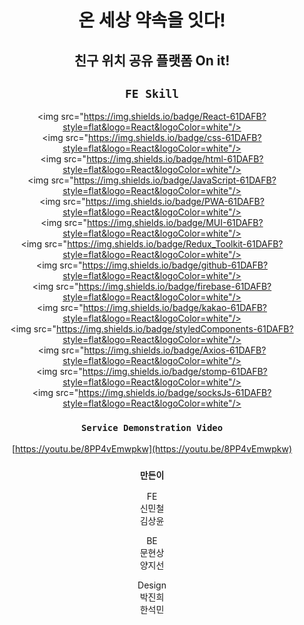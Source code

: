 <div align="center">

# 온 세상 약속을 잇다!
## 친구 위치 공유 플랫폼 On it!


## `FE Skill`
<img src="https://img.shields.io/badge/React-61DAFB?style=flat&logo=React&logoColor=white"/>
<img src="https://img.shields.io/badge/css-61DAFB?style=flat&logo=React&logoColor=white"/>
<img src="https://img.shields.io/badge/html-61DAFB?style=flat&logo=React&logoColor=white"/>
<img src="https://img.shields.io/badge/JavaScript-61DAFB?style=flat&logo=React&logoColor=white"/>
<img src="https://img.shields.io/badge/PWA-61DAFB?style=flat&logo=React&logoColor=white"/>
<img src="https://img.shields.io/badge/MUI-61DAFB?style=flat&logo=React&logoColor=white"/>
<img src="https://img.shields.io/badge/Redux_Toolkit-61DAFB?style=flat&logo=React&logoColor=white"/>
<img src="https://img.shields.io/badge/github-61DAFB?style=flat&logo=React&logoColor=white"/>
<img src="https://img.shields.io/badge/firebase-61DAFB?style=flat&logo=React&logoColor=white"/>
<img src="https://img.shields.io/badge/kakao-61DAFB?style=flat&logo=React&logoColor=white"/>
<img src="https://img.shields.io/badge/styledComponents-61DAFB?style=flat&logo=React&logoColor=white"/>
<img src="https://img.shields.io/badge/Axios-61DAFB?style=flat&logo=React&logoColor=white"/>
<img src="https://img.shields.io/badge/stomp-61DAFB?style=flat&logo=React&logoColor=white"/>
<img src="https://img.shields.io/badge/socksJs-61DAFB?style=flat&logo=React&logoColor=white"/>


### `Service Demonstration Video`

[https://youtu.be/8PP4vEmwpkw](https://youtu.be/8PP4vEmwpkw)

### `만든이`
FE  
신민철     
김상윤     

BE      
문현상     
양지선

Design      
박진희     
한석민

</div>